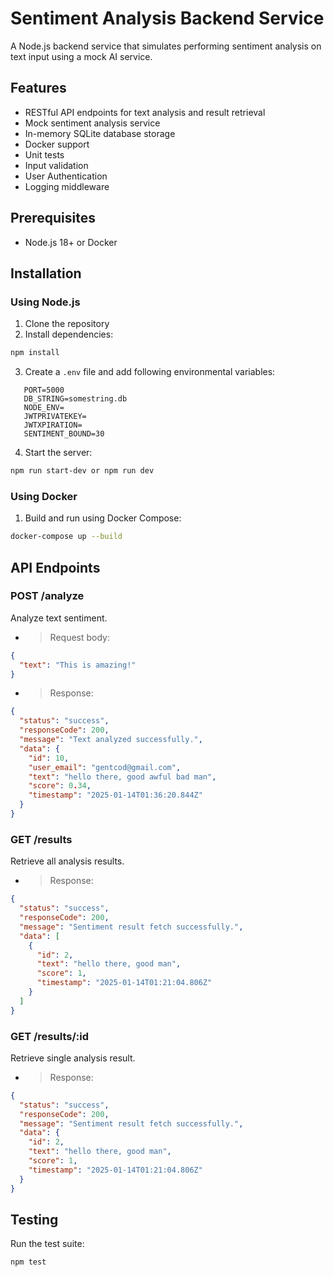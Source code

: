 # Sentiment Analysis Backend Service

A Node.js backend service that simulates performing sentiment analysis on text input using a mock AI service.

## Features

- RESTful API endpoints for text analysis and result retrieval
- Mock sentiment analysis service
- In-memory SQLite database storage
- Docker support
- Unit tests
- Input validation
- User Authentication
- Logging middleware

## Prerequisites

- Node.js 18+ or Docker

## Installation

### Using Node.js

1. Clone the repository
2. Install dependencies:

```bash
npm install
```

3. Create a `.env` file and add following environmental variables:

```
   PORT=5000
   DB_STRING=somestring.db
   NODE_ENV=
   JWTPRIVATEKEY=
   JWTXPIRATION=
   SENTIMENT_BOUND=30
```

4. Start the server:

```bash
npm run start-dev or npm run dev
```

### Using Docker

1. Build and run using Docker Compose:

```bash
docker-compose up --build
```

## API Endpoints

### POST /analyze

Analyze text sentiment.

- > Request body:

```json
{
  "text": "This is amazing!"
}
```

- > Response:

```json
{
  "status": "success",
  "responseCode": 200,
  "message": "Text analyzed successfully.",
  "data": {
    "id": 10,
    "user_email": "gentcod@gmail.com",
    "text": "hello there, good awful bad man",
    "score": 0.34,
    "timestamp": "2025-01-14T01:36:20.844Z"
  }
}
```

### GET /results

Retrieve all analysis results.

- > Response:

```json
{
  "status": "success",
  "responseCode": 200,
  "message": "Sentiment result fetch successfully.",
  "data": [
    {
      "id": 2,
      "text": "hello there, good man",
      "score": 1,
      "timestamp": "2025-01-14T01:21:04.806Z"
    }
  ]
}
```

### GET /results/:id

Retrieve single analysis result.

- > Response:

```json
{
  "status": "success",
  "responseCode": 200,
  "message": "Sentiment result fetch successfully.",
  "data": {
    "id": 2,
    "text": "hello there, good man",
    "score": 1,
    "timestamp": "2025-01-14T01:21:04.806Z"
  }
}
```

## Testing

Run the test suite:

```bash
npm test
```
